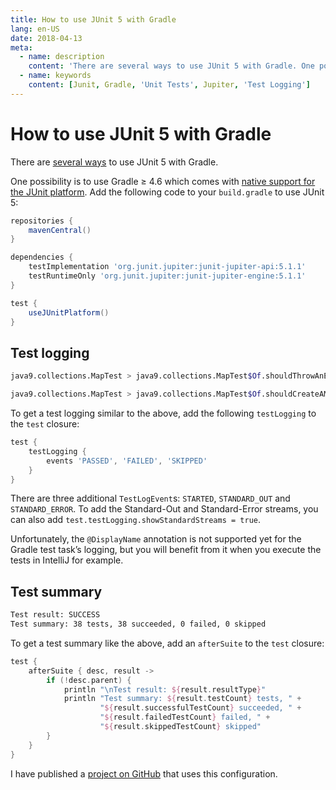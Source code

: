 ```yaml
---
title: How to use JUnit 5 with Gradle
lang: en-US
date: 2018-04-13
meta:
  - name: description
    content: 'There are several ways to use JUnit 5 with Gradle. One possibility is to use Gradle ≥ 4.6 which comes with native support for the JUnit platform.'
  - name: keywords
    content: [Junit, Gradle, 'Unit Tests', Jupiter, 'Test Logging']
---
```


# How to use JUnit 5 with Gradle

There are [several
ways](https://junit.org/junit5/docs/current/user-guide/#running-tests-build-gradle)
to use JUnit 5 with Gradle.

One possibility is to use Gradle ≥ 4.6 which comes with [native support for the
JUnit
platform](https://docs.gradle.org/current/userguide/java_plugin.html#using_junit5).
Add the following code to your `build.gradle` to use JUnit 5:

```groovy
repositories {
    mavenCentral()
}

dependencies {
    testImplementation 'org.junit.jupiter:junit-jupiter-api:5.1.1'
    testRuntimeOnly 'org.junit.jupiter:junit-jupiter-engine:5.1.1'
}

test {
    useJUnitPlatform()
}
```

## Test logging

```bash
java9.collections.MapTest > java9.collections.MapTest$Of.shouldThrowAnExceptionWhenPassedNullValue() PASSED

java9.collections.MapTest > java9.collections.MapTest$Of.shouldCreateAMapOfTypeImmutableCollections$Map0() PASSED
```

To get a test logging similar to the above, add the following `testLogging` to
the `test` closure:

```groovy
test {
    testLogging {
        events 'PASSED', 'FAILED', 'SKIPPED'
    }
}
```

There are three additional `TestLogEvent`s: `STARTED`, `STANDARD_OUT` and
`STANDARD_ERROR`. To add the Standard-Out and Standard-Error streams, you can
also add `test.testLogging.showStandardStreams = true`.

Unfortunately, the `@DisplayName` annotation is not supported yet for the Gradle
test task’s logging, but you will benefit from it when you execute the tests in
IntelliJ for example.

## Test summary

```bash
Test result: SUCCESS
Test summary: 38 tests, 38 succeeded, 0 failed, 0 skipped
```

To get a test summary like the above, add an `afterSuite` to the `test` closure:

```groovy
test {
    afterSuite { desc, result ->
        if (!desc.parent) {
            println "\nTest result: ${result.resultType}"
            println "Test summary: ${result.testCount} tests, " +
                    "${result.successfulTestCount} succeeded, " +
                    "${result.failedTestCount} failed, " +
                    "${result.skippedTestCount} skipped"
        }
    }
}
```

I have published a [project on
GitHub](https://github.com/JonasHavers/javafeatures) that uses this
configuration.
